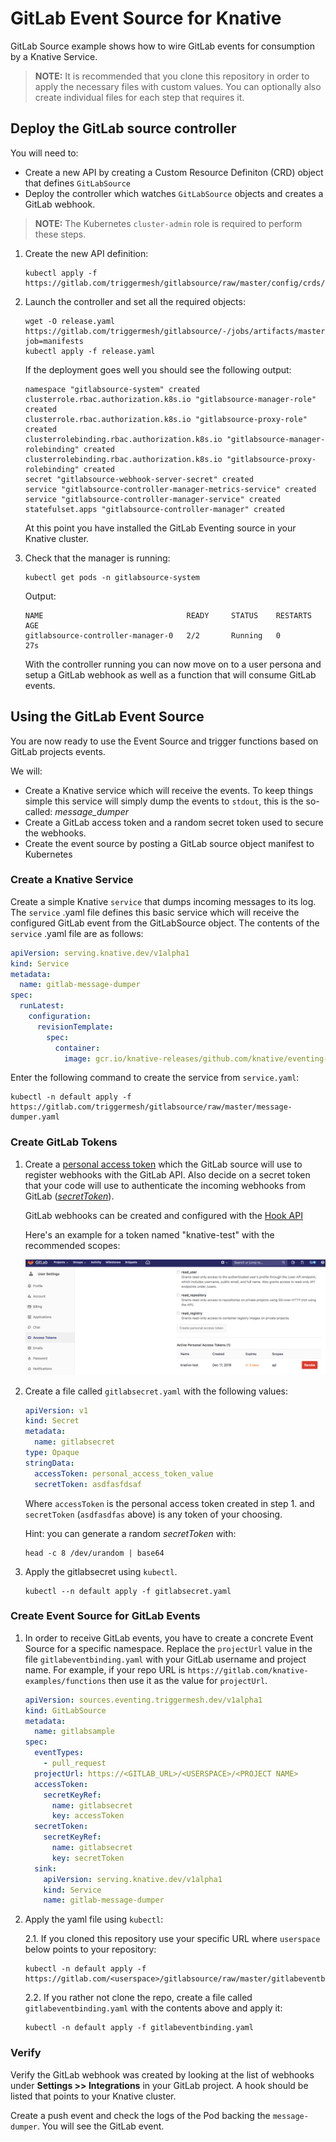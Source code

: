 # GitLab Event Source for Knative

GitLab Source example shows how to wire GitLab events for consumption
by a Knative Service.

> **NOTE:** It is recommended that you clone this repository in order to apply the necessary files with custom values. You can optionally also create individual files for each step that requires it.

## Deploy the GitLab source controller

You will need to:

* Create a new API by creating a Custom Resource Definiton (CRD) object that defines `GitLabSource`
* Deploy the controller which watches `GitLabSource` objects and creates a GitLab webhook.

> **NOTE:** The Kubernetes `cluster-admin` role is required to perform these steps.

1. Create the new API definition:

    ```shell
    kubectl apply -f https://gitlab.com/triggermesh/gitlabsource/raw/master/config/crds/sources_v1alpha1_gitlabsource.yaml
    ```

2. Launch the controller and set all the required objects:

    ```shell
    wget -O release.yaml https://gitlab.com/triggermesh/gitlabsource/-/jobs/artifacts/master/raw/release.yaml?job=manifests
    kubectl apply -f release.yaml
    ```

    If the deployment goes well you should see the following output:

    ```
    namespace "gitlabsource-system" created
    clusterrole.rbac.authorization.k8s.io "gitlabsource-manager-role" created
    clusterrole.rbac.authorization.k8s.io "gitlabsource-proxy-role" created
    clusterrolebinding.rbac.authorization.k8s.io "gitlabsource-manager-rolebinding" created
    clusterrolebinding.rbac.authorization.k8s.io "gitlabsource-proxy-rolebinding" created
    secret "gitlabsource-webhook-server-secret" created
    service "gitlabsource-controller-manager-metrics-service" created
    service "gitlabsource-controller-manager-service" created
    statefulset.apps "gitlabsource-controller-manager" created
    ```

    At this point you have installed the GitLab Eventing source in your Knative cluster.

3. Check that the manager is running:

    ```shell
    kubectl get pods -n gitlabsource-system
    ```

    Output:

    ```shell
    NAME                                READY     STATUS    RESTARTS   AGE
    gitlabsource-controller-manager-0   2/2       Running   0          27s
    ```

    With the controller running you can now move on to a user persona and setup a GitLab webhook as well as a function that will consume GitLab events.

## Using the GitLab Event Source

You are now ready to use the Event Source and trigger functions based on GitLab projects events.

We will:

* Create a Knative service which will receive the events. To keep things simple this service will simply dump the events to `stdout`, this is the so-called: _message_dumper_
* Create a GitLab access token and a random secret token used to secure the webhooks.
* Create the event source by posting a GitLab source object manifest to Kubernetes

### Create a Knative Service

Create a simple Knative `service` that dumps incoming messages to its log. The `service` .yaml file
defines this basic service which will receive the configured GitLab event from the GitLabSource object. 
The contents of the `service` .yaml file are as follows:

```yaml
apiVersion: serving.knative.dev/v1alpha1
kind: Service
metadata:
  name: gitlab-message-dumper
spec:
  runLatest:
    configuration:
      revisionTemplate:
        spec:
          container:
            image: gcr.io/knative-releases/github.com/knative/eventing-sources/cmd/message_dumper
```

Enter the following command to create the service from `service.yaml`:

```shell
kubectl -n default apply -f https://gitlab.com/triggermesh/gitlabsource/raw/master/message-dumper.yaml
```

### Create GitLab Tokens

1. Create a [personal access token](https://docs.gitlab.com/ee/user/profile/personal_access_tokens.html)
which the GitLab source will use to register webhooks with the GitLab API. 
Also decide on a secret token that your code will use to authenticate the
incoming webhooks from GitLab ([_secretToken_](https://docs.gitlab.com/ee/user/project/integrations/webhooks.html#secret-token)).

    GitLab webhooks can be created and configured with the [Hook API](https://docs.gitlab.com/ee/api/projects.html#hooks)

    Here's an example for a token named "knative-test" with the
    recommended scopes:

    ![GitLab UI](personal_access_token.png "GitLab personal access token screenshot")

2. Create a file called `gitlabsecret.yaml` with the following values:

    ```yaml
    apiVersion: v1
    kind: Secret
    metadata:
      name: gitlabsecret
    type: Opaque
    stringData:
      accessToken: personal_access_token_value
      secretToken: asdfasfdsaf
    ```

    Where `accessToken` is the personal access token created in step 1. and `secretToken` (`asdfasdfas` above) is any token of your choosing.
    
    Hint: you can generate a random _secretToken_ with:

    ```shell
    head -c 8 /dev/urandom | base64
    ```

3. Apply the gitlabsecret using `kubectl`.

    ```shell
    kubectl --n default apply -f gitlabsecret.yaml
    ```

### Create Event Source for GitLab Events

1. In order to receive GitLab events, you have to create a concrete Event
Source for a specific namespace. Replace the `projectUrl` value in the file `gitlabeventbinding.yaml`
  with your GitLab username and project name. For example, if your repo URL is 
  `https://gitlab.com/knative-examples/functions` then use it as the value for `projectUrl`.

    ```yaml
    apiVersion: sources.eventing.triggermesh.dev/v1alpha1
    kind: GitLabSource
    metadata:
      name: gitlabsample
    spec:
      eventTypes:
        - pull_request
      projectUrl: https://<GITLAB_URL>/<USERSPACE>/<PROJECT NAME>
      accessToken:
        secretKeyRef:
          name: gitlabsecret
          key: accessToken
      secretToken:
        secretKeyRef:
          name: gitlabsecret
          key: secretToken
      sink:
        apiVersion: serving.knative.dev/v1alpha1
        kind: Service
        name: gitlab-message-dumper
    ```

2. Apply the yaml file using `kubectl`:

    2.1. If you cloned this repository use your specific URL where `userspace` below points to your repository:

    ```shell
    kubectl -n default apply -f https://gitlab.com/<userspace>/gitlabsource/raw/master/gitlabeventbinding.yaml
    ```

    2.2. If you rather not clone the repo, create a file called `gitlabeventbinding.yaml` with the contents above and apply it:

    ```shell
    kubectl -n default apply -f gitlabeventbinding.yaml
    ```

### Verify

Verify the GitLab webhook was created by looking at the list of
webhooks under **Settings >> Integrations** in your GitLab project. A hook
should be listed that points to your Knative cluster.

Create a push event and check the logs of the Pod backing the `message-dumper`. You will see the GitLab event.


